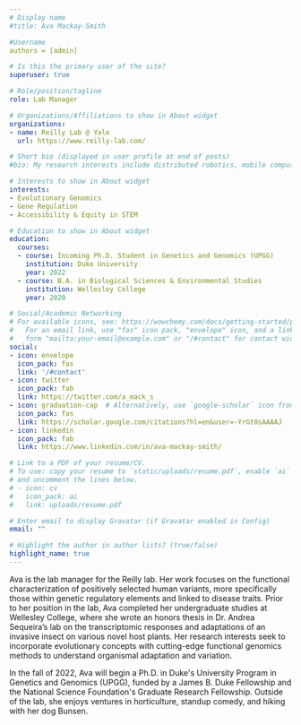 ```yaml
---
# Display name
#title: Ava Mackay-Smith

#Username
authors = [admin]

# Is this the primary user of the site?
superuser: true

# Role/position/tagline
role: Lab Manager

# Organizations/Affiliations to show in About widget
organizations:
- name: Reilly Lab @ Yale
  url: https://www.reilly-lab.com/

# Short bio (displayed in user profile at end of posts)
#bio: My research interests include distributed robotics, mobile computing and programmable matter.

# Interests to show in About widget
interests:
- Evolutionary Genomics
- Gene Regulation
- Accessibility & Equity in STEM

# Education to show in About widget
education:
  courses:
  - course: Incoming Ph.D. Student in Genetics and Genomics (UPGG)
    institution: Duke University
    year: 2022
  - course: B.A. in Biological Sciences & Environmental Studies
    institution: Wellesley College
    year: 2020

# Social/Academic Networking
# For available icons, see: https://wowchemy.com/docs/getting-started/page-builder/#icons
#   For an email link, use "fas" icon pack, "envelope" icon, and a link in the
#   form "mailto:your-email@example.com" or "/#contact" for contact widget.
social:
- icon: envelope
  icon_pack: fas
  link: '/#contact'
- icon: twitter
  icon_pack: fab
  link: https://twitter.com/a_mack_s
- icon: graduation-cap  # Alternatively, use `google-scholar` icon from `ai` icon pack
  icon_pack: fas
  link: https://scholar.google.com/citations?hl=en&user=-YrGt0sAAAAJ
- icon: linkedin
  icon_pack: fab
  link: https://www.linkedin.com/in/ava-mackay-smith/

# Link to a PDF of your resume/CV.
# To use: copy your resume to `static/uploads/resume.pdf`, enable `ai` icons in `params.toml`, 
# and uncomment the lines below.
# - icon: cv
#   icon_pack: ai
#   link: uploads/resume.pdf

# Enter email to display Gravatar (if Gravatar enabled in Config)
email: ""

# Highlight the author in author lists? (true/false)
highlight_name: true
---
```


Ava is the lab manager for the Reilly lab. Her work focuses on the functional characterization of positively selected human variants, more specifically those within genetic regulatory elements and linked to disease traits. Prior to her position in the lab, Ava completed her undergraduate studies at Wellesley College, where she wrote an honors thesis in Dr. Andrea Sequeira’s lab on the transcriptomic responses and adaptations of an invasive insect on various novel host plants. Her research interests seek to incorporate evolutionary concepts with cutting-edge functional genomics methods to understand organismal adaptation and variation.

In the fall of 2022, Ava will begin a Ph.D. in Duke's University Program in Genetics and Genomics (UPGG), funded by a James B. Duke Fellowship and the National Science Foundation's Graduate Research Fellowship. Outside of the lab, she enjoys ventures in horticulture, standup comedy, and hiking with her dog Bunsen.
